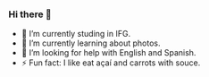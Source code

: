 ### Hi there 👋

- 🔭 I’m currently studing in IFG.
- 🌱 I’m currently learning about photos.
- 🤔 I’m looking for help with English and Spanish.
- ⚡ Fun fact: I like eat açaí and carrots with souce.
